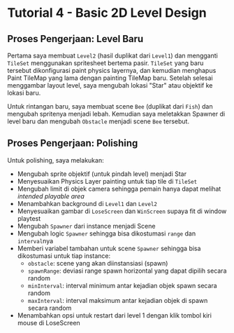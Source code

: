 # Tutorial 4 - Basic 2D Level Design

## Proses Pengerjaan: Level Baru

Pertama saya membuat `Level2` (hasil duplikat dari `Level1`) dan mengganti `TileSet` menggunakan spritesheet bertema pasir.
`TileSet` yang baru tersebut dikonfigurasi paint physics layernya, dan kemudian menghapus Paint TileMap yang lama dengan painting TileMap baru.
Setelah selesai menggambar layout level, saya mengubah lokasi "Star" atau objektif ke lokasi baru.

Untuk rintangan baru, saya membuat scene `Bee` (duplikat dari `Fish`) dan mengubah spritenya menjadi lebah.
Kemudian saya meletakkan Spawner di level baru dan mengubah `Obstacle` menjadi scene `Bee` tersebut.

## Proses Pengerjaan: Polishing

Untuk polishing, saya melakukan:

- Mengubah sprite objektif (untuk pindah level) menjadi Star
- Menyesuaikan Physics Layer painting untuk tiap tile di `TileSet`
- Mengubah limit di objek camera sehingga pemain hanya dapat melihat *intended playable area*
- Menambahkan background di `Level1` dan `Level2`
- Menyesuaikan gambar di `LoseScreen` dan `WinScreen` supaya fit di window playtest
- Mengubah `Spawner` dari instance menjadi Scene
- Mengubah logic `Spawner` sehingga bisa dikostumasi `range` dan `interval`nya
- Memberi variabel tambahan untuk scene `Spawner` sehingga bisa dikostumasi untuk tiap instance:
  - `obstacle`: scene yang akan diinstansiasi (spawn)
  - `spawnRange`: deviasi range spawn horizontal yang dapat dipilih secara random
  - `minInterval`: interval minimum antar kejadian objek spawn secara random
  - `maxInterval`: interval maksimum antar kejadian objek di spawn secara random
- Menambahkan opsi untuk restart dari level 1 dengan klik tombol kiri mouse di LoseScreen
